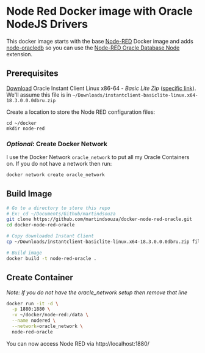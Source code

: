 # Node Red Docker image with Oracle NodeJS Drivers

This docker image starts with the base [Node-RED](https://github.com/node-red/node-red-docker) Docker image and adds [node-oracledb](https://github.com/oracle/node-oracledb) so you can use the [Node-RED Oracle Database Node](https://github.com/martindsouza/node-red-contrib-oracledb) extension.

## Prerequisites

[Download](https://www.oracle.com/technetwork/database/database-technologies/instant-client/downloads/index.html) Oracle Instant Client Linux x86-64 - _Basic Lite Zip_
([specific link](https://www.oracle.com/technetwork/topics/linuxx86-64soft-092277.html)). We'll assume this file is in `~/Downloads/instantclient-basiclite-linux.x64-18.3.0.0.0dbru.zip`

Create a location to store the Node RED configuration files:

```
cd ~/docker
mkdir node-red
```


### _Optional_: Create Docker Network

I use the Docker Network `oracle_network` to put all my Oracle Containers on. If you do not have a network then run:

```bash
docker network create oracle_network
```

## Build Image

```bash
# Go to a directory to store this repo
# Ex: cd ~/Documents/Github/martindsouza
git clone https://github.com/martindsouza/docker-node-red-oracle.git
cd docker-node-red-oracle

# Copy downloaded Instant Client
cp ~/Downloads/instantclient-basiclite-linux.x64-18.3.0.0.0dbru.zip files/

# Build image
docker build -t node-red-oracle .
```

## Create Container

_Note: If you do not have the oracle_network setup then remove that line_

```bash
docker run -it -d \
  -p 1880:1880 \
  -v ~/docker/node-red:/data \
  --name nodered \
  --network=oracle_network \
  node-red-oracle
```

You can now access Node RED via http://localhost:1880/

